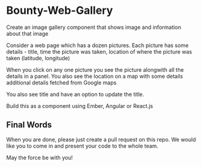 # Bounty-Web-Gallery

Create an image gallery component that shows image and information about that image

Consider a web page which has a dozen pictures. Each picture has some details - title, time the picture was taken, location of where the picture was taken (latitude, longitude)

When you click on any one picture you see the picture alongwith all the details in a panel. You also see the location on a map with some details additional details fetched from Google maps

You also see title and have an option to update the title.

Build this as a component using Ember, Angular or React.js

## Final Words
When you are done, please just create a pull request on this repo. We would like you to come in and present your code to the whole team.

May the force be with you!